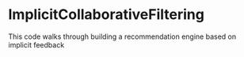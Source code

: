 # ImplicitCollaborativeFiltering

This code walks through building a recommendation engine based on implicit feedback

